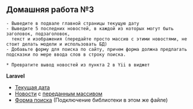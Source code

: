 ## Домашняя работа №3
```
- Выведите в подвале главной страницы текущую дату
- Выведите 5 последних новостей, в каждой из которых могут быть заголовок, подзаголовок, 
  текст и изображения (передайте просто массив с этими новостями, не стоит делать модели и использовать БД)
- Добавьте форму для поиска по сайту, причем форма должна предлагать подсказки по мере ввода слов в строку поиска.

* Превратите вывод новостей из пункта 2 в Yii в виджет
```

**Laravel**
* [Текущая дата](https://github.com/skiphog/profit-laravel/blob/master/resources/views/layouts/app.blade.php#L22)
* [Новости](https://github.com/skiphog/profit-laravel/blob/master/resources/views/testNews.blade.php) с [переданным массивом](https://github.com/skiphog/profit-laravel/blob/master/app/Http/Controllers/TestNews.php)
* [Форма поиска](https://github.com/skiphog/profit-laravel/blob/master/resources/views/layouts/app.blade.php#L14) (Подключение библиотеки в этом же файле)